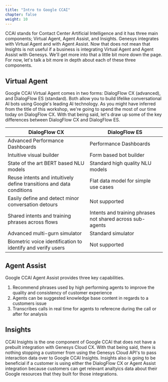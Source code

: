 ```yaml
---
title: "Intro to Google CCAI"
chapter: false
weight: 10
---
```


CCAI stands for Contact Center Artificial Intelligence and it has three main components; Virtual Agent, Agent Assist, and Insights. Genesys integrates with Virtual Agent and with Agent Assist. Now that does not mean that Insights is not useful if a business is integrating Virtual Agent and Agent Assist with Genesys. We'll get more into that a little bit more down the page. For now, let's talk a bit more in depth about each of these three components. 

## Virtual Agent
Google CCAI Virtual Agent comes in two forms: DialogFlow CX (advanced), and DialogFlow ES (standard). Both allow you to build lifelike conversational AI bots using Google's leading AI technology. As you might have inferred from the title of this workshop, we're going to spend the most of our time today on DialogFlow CX. With that being said, let's draw up some of the key differences between DialogFlow CX and DialogFlow ES. 

| DialogFlow CX | DialogFlow ES
| --- | ---
| Advanced Performance Dashboards | Performance Dashboards
| Intuitive visual builder | Form based bot builder
| State of the art BERT based NLU models | Standard high quality NLU models
| Reuse intents and intuitively define transitions and data conditions | Flat data model for simple use cases
| Easily define and detect minor conversation detours | Not supported
| Shared intents and training phrases across flows | Intents and training phrases not shared across sub-agents
| Advanced multi-gurn simulator | Standard simulator
| Biometric voice identification to identify and verify users | Not supported

## Agent Assist 
Google CCAI Agent Assist provides three key capabilities. 
1. Recommend phrases used by high performing agents to improve the quality and consistency of customer experience
2. Agents can be suggested knowledge base content in regards to a customers issue
3. Transcribes calls in real time for agents to referecne during the call or after for analysis

## Insights
CCAI Insights is the one component of Google CCAI that does not have a prebuilt integration with Genesys Cloud CX. With that being said, there is nothing stopping a customer from using the Genesys Cloud API's to pass interaction data over to Google CCAI Insights. Insights also is going to be beneficial if a customer is using either the DialogFlow CX or Agent Assist integration because customers can get relevant analtyics data about their Google resources that they built for those integrations. 